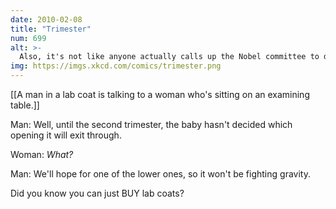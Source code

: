 ```yaml
---
date: 2010-02-08
title: "Trimester"
num: 699
alt: >-
  Also, it's not like anyone actually calls up the Nobel committee to double-check things.
img: https://imgs.xkcd.com/comics/trimester.png
---
```

[[A man in a lab coat is talking to a woman who's sitting on an examining table.]]

Man: Well, until the second trimester, the baby hasn't decided which opening it will exit through.

Woman: *What?*

Man: We'll hope for one of the lower ones, so it won't be fighting gravity.

Did you know you can just BUY lab coats?

